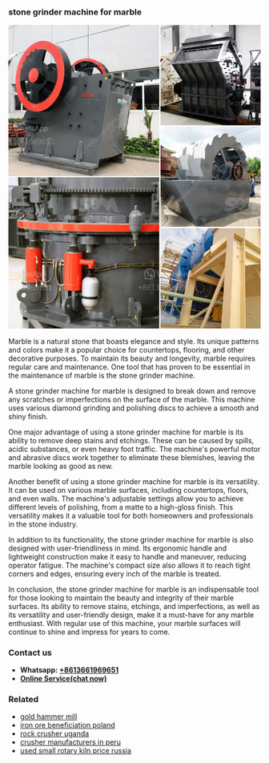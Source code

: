 <h3>stone grinder machine for marble</h3><img src='1704857163.jpg' alt=''><p>Marble is a natural stone that boasts elegance and style. Its unique patterns and colors make it a popular choice for countertops, flooring, and other decorative purposes. To maintain its beauty and longevity, marble requires regular care and maintenance. One tool that has proven to be essential in the maintenance of marble is the stone grinder machine.</p><p>A stone grinder machine for marble is designed to break down and remove any scratches or imperfections on the surface of the marble. This machine uses various diamond grinding and polishing discs to achieve a smooth and shiny finish.</p><p>One major advantage of using a stone grinder machine for marble is its ability to remove deep stains and etchings. These can be caused by spills, acidic substances, or even heavy foot traffic. The machine's powerful motor and abrasive discs work together to eliminate these blemishes, leaving the marble looking as good as new.</p><p>Another benefit of using a stone grinder machine for marble is its versatility. It can be used on various marble surfaces, including countertops, floors, and even walls. The machine's adjustable settings allow you to achieve different levels of polishing, from a matte to a high-gloss finish. This versatility makes it a valuable tool for both homeowners and professionals in the stone industry.</p><p>In addition to its functionality, the stone grinder machine for marble is also designed with user-friendliness in mind. Its ergonomic handle and lightweight construction make it easy to handle and maneuver, reducing operator fatigue. The machine's compact size also allows it to reach tight corners and edges, ensuring every inch of the marble is treated.</p><p>In conclusion, the stone grinder machine for marble is an indispensable tool for those looking to maintain the beauty and integrity of their marble surfaces. Its ability to remove stains, etchings, and imperfections, as well as its versatility and user-friendly design, make it a must-have for any marble enthusiast. With regular use of this machine, your marble surfaces will continue to shine and impress for years to come.</p><h3>Contact us</h3><ul><li><strong>Whatsapp:&nbsp;<a href="https://wa.me/8613661969651">+8613661969651</a></strong></li><li><a href="https://swt.shibang-china.com/?git&amp;zhl&amp;stone grinder machine for marble"><strong>Online Service(chat now)</strong></a></li></ul><h3>Related</h3><ul><li><a href='gold hammer mill.md'>gold hammer mill</a></li><li><a href='iron ore beneficiation poland.md'>iron ore beneficiation poland</a></li><li><a href='rock crusher uganda.md'>rock crusher uganda</a></li><li><a href='crusher manufacturers in peru.md'>crusher manufacturers in peru</a></li><li><a href='used small rotary kiln price russia.md'>used small rotary kiln price russia</a></li></ul>